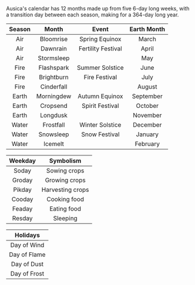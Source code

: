 Ausica's calendar has 12 months made up from five 6-day long weeks, with a transition day between each season, making for a 364-day long year.

| Season | Month | Event | Earth Month |
|:---:|:---:|:---:|:---:|
| Air | Bloomrise | Spring Equinox | March |
| Air | Dawnrain | Fertility Festival | April |
| Air | Stormsleep |  | May |
| Fire | Flashspark | Summer Solstice | June |
| Fire | Brightburn | Fire Festival | July |
| Fire | Cinderfall |  | August |
| Earth | Morningdew | Autumn Equinox | September |
| Earth | Cropsend | Spirit Festival | October |
| Earth | Longdusk |  | November |
| Water | Frostfall | Winter Solstice | December |
| Water | Snowsleep | Snow Festival | January |
| Water | Icemelt |  | February |

| Weekday | Symbolism |
|:---:|:---:|
| Soday  | Sowing crops |
| Groday | Growing crops |
| Pikday | Harvesting crops |
| Cooday | Cooking food |
| Feaday | Eating food |
| Resday | Sleeping |

| Holidays |
|:---:|
| Day of Wind |
| Day of Flame |
| Day of Dust |
| Day of Frost |
